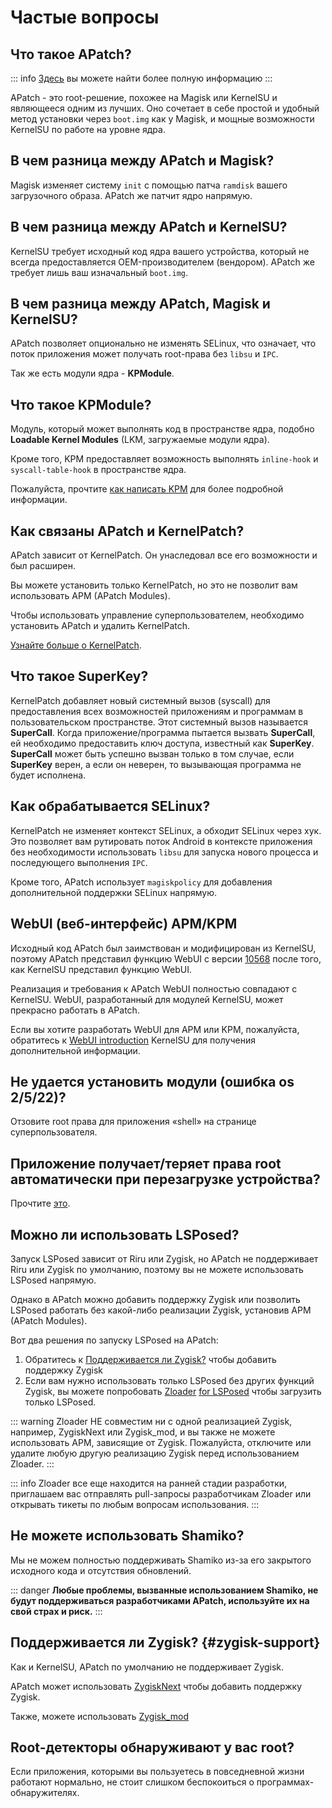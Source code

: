 # Частые вопросы

## Что такое APatch?

::: info
[Здесь](/ru/what-is-apatch) вы можете найти более полную информацию
:::

APatch - это root-решение, похожее на Magisk или KernelSU и являющееся одним из лучших. Оно сочетает в себе простой и удобный метод установки через `boot.img` как у Magisk, и мощные возможности KernelSU по работе на уровне ядра.

## В чем разница между APatch и Magisk?

Magisk изменяет систему `init` с помощью патча `ramdisk` вашего загрузочного образа. APatch же патчит ядро напрямую.

## В чем разница между APatch и KernelSU?

KernelSU требует исходный код ядра вашего устройства, который не всегда предоставляется OEM-производителем (вендором). APatch же требует лишь ваш изначальный `boot.img`.

## В чем разница между APatch, Magisk и KernelSU?

APatch позволяет опционально не изменять SELinux, что означает, что поток приложения может получать root-права без `libsu` и `IPC`.

Так же есть модули ядра - **KPModule**.

## Что такое KPModule?

Модуль, который может выполнять код в пространстве ядра, подобно **Loadable Kernel Modules** (LKM, загружаемые модули ядра).

Кроме того, KPM предоставляет возможность выполнять `inline-hook` и `syscall-table-hook` в пространстве ядра.

Пожалуйста, прочтите [как написать KPM](https://github.com/bmax121/KernelPatch/blob/main/doc/zh-CN/module.md) для более подробной информации.

## Как связаны APatch и KernelPatch?

APatch зависит от KernelPatch. Он унаследовал все его возможности и был расширен.

Вы можете установить только KernelPatch, но это не позволит вам использовать APM (APatch Modules).

Чтобы использовать управление суперпользователем, необходимо установить APatch и удалить KernelPatch.

[Узнайте больше о KernelPatch](https://github.com/bmax121/KernelPatch).

## Что такое SuperKey?

KernelPatch добавляет новый системный вызов (syscall) для предоставления всех возможностей приложениям и программам в пользовательском пространстве. Этот системный вызов называется **SuperCall**. Когда приложение/программа пытается вызвать **SuperCall**, ей необходимо предоставить ключ доступа, известный как **SuperKey**. **SuperCall** может быть успешно вызван только в том случае, если **SuperKey** верен, а если он неверен, то вызывающая программа не будет исполнена.

## Как обрабатывается SELinux?

KernelPatch не изменяет контекст SELinux, а обходит SELinux через хук. Это позволяет вам рутировать поток Android в контексте приложения без необходимости использовать `libsu` для запуска нового процесса и последующего выполнения `IPC`.

Кроме того, APatch использует `magiskpolicy` для добавления дополнительной поддержки SELinux напрямую.

## WebUI (веб-интерфейс) APM/KPM

Исходный код APatch был заимствован и модифицирован из KernelSU, поэтому APatch представил функцию WebUI с версии [10568](https://github.com/bmax121/APatch/releases/tag/10568) после того, как KernelSU представил функцию WebUI.

Реализация и требования к APatch WebUI полностью совпадают с KernelSU. WebUI, разработанный для модулей KernelSU, может прекрасно работать в APatch.

Если вы хотите разработать WebUI для APM или KPM, пожалуйста, обратитесь к [WebUI introduction](https://kernelsu.org/guide/module-webui.html) KernelSU для получения дополнительной информации.

## Не удается установить модули (ошибка os 2/5/22)?

Отзовите root права для приложения «shell» на странице суперпользователя.

## Приложение получает/теряет права root автоматически при перезагрузке устройства?

Прочтите [это](https://t.me/APatchChannel/74).

## Можно ли использовать LSPosed?

Запуск LSPosed зависит от Riru или Zygisk, но APatch не поддерживает Riru или Zygisk по умолчанию, поэтому вы не можете использовать LSPosed напрямую.

Однако в APatch можно добавить поддержку Zygisk или позволить LSPosed работать без какой-либо реализации Zygisk, установив APM (APatch Modules).

Вот два решения по запуску LSPosed на APatch:

1. Обратитесь к [Поддерживается ли Zygisk?](#zygisk-support) чтобы добавить поддержку Zygisk
2. Если вам нужно использовать только LSPosed без других функций Zygisk, вы можете попробовать [Zloader](https://github.com/Mufanc/z-loader) [for LSPosed](https://t.me/mufanc_chan/28) чтобы загрузить только LSPosed.

::: warning
Zloader НЕ совместим ни с одной реализацией Zygisk, например, ZygiskNext или Zygisk_mod, и вы также не можете использовать APM, зависящие от Zygisk. Пожалуйста, отключите или удалите любую другую реализацию Zygisk перед использованием Zloader.
:::

::: info
Zloader все еще находится на ранней стадии разработки, приглашаем вас отправлять pull-запросы разработчикам Zloader или открывать тикеты по любым вопросам использования.
:::

## Не можете использовать Shamiko?

Мы не можем полностью поддерживать Shamiko из-за его закрытого исходного кода и отсутствия обновлений.

::: danger
**Любые проблемы, вызванные использованием Shamiko, не будут поддерживаться разработчиками APatch, используйте их на свой страх и риск.**
:::

## Поддерживается ли Zygisk? {#zygisk-support}

Как и KernelSU, APatch по умолчанию не поддерживает Zygisk.

APatch может использовать [ZygiskNext](https://github.com/Dr-TSNG/ZygiskNext) чтобы добавить поддержку Zygisk.

Также, можете использовать [Zygisk_mod](https://github.com/Admirepowered/Zygisk_mod)

## Root-детекторы обнаруживают у вас root?

Если приложения, которыми вы пользуетесь в повседневной жизни работают нормально, не стоит слишком беспокоиться о программах-обнаружителях.
